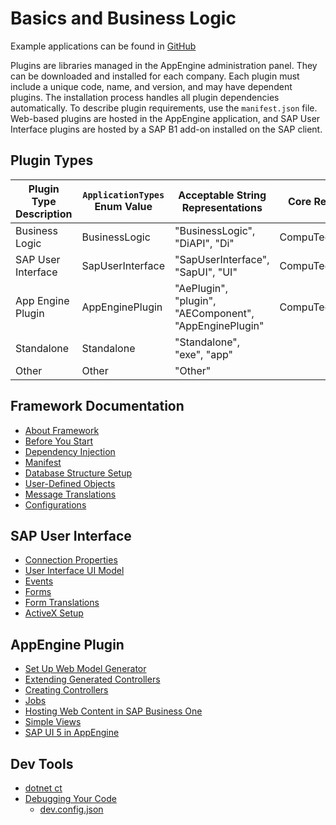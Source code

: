 
# Basics and Business Logic

Example applications can be found in [GitHub]()

Plugins are libraries managed in the AppEngine administration panel. They can be downloaded and installed for each company. Each plugin must include a unique code, name, and version, and may have dependent plugins. The installation process handles all plugin dependencies automatically. To describe plugin requirements, use the `manifest.json` file. Web-based plugins are hosted in the AppEngine application, and SAP User Interface plugins are hosted by a SAP B1 add-on installed on the SAP client.

## Plugin Types

| Plugin Type Description | `ApplicationTypes` Enum Value | Acceptable String Representations | Core References       | PluginInfo Base Class |
|-------------------------|-------------------------------|-----------------------------------|-----------------------|------------------------|
| Business Logic          | BusinessLogic                 | "BusinessLogic", "DiAPI", "Di"    | CompuTec.Core2        | PluginInfo             |
| SAP User Interface      | SapUserInterface              | "SapUserInterface", "SapUI", "UI" | CompuTec.Core2.UI     | SapUiPluginInfo        |
| App Engine Plugin       | AppEnginePlugin               | "AePlugin", "plugin", "AEComponent", "AppEnginePlugin" | CompuTec.Core2.AE | AEPlugin               |
| Standalone              | Standalone                    | "Standalone", "exe", "app"        |                       |                        |
| Other                   | Other                         | "Other"                           |                       |                        |

## Framework Documentation

- [About Framework](aboutframework.md)
- [Before You Start](beforeYouStart.md)
- [Dependency Injection](dependencyInjection.md)
- [Manifest](manifest.md)
- [Database Structure Setup](DatabaseStructureSetup.md)
- [User-Defined Objects](UdoBeans.md)
- [Message Translations](baseTranslations.md)
- [Configurations](Configurations.md)

## SAP User Interface

- [Connection Properties](ConnectionProperties.md)
- [User Interface UI Model](BusinessLogicUiModel.md)
- [Events](UiEvents.md)
- [Forms](UiForms.md)
- [Form Translations](FromTranslations.md)
- [ActiveX Setup](AciveXInsallationGuide.md)

## AppEngine Plugin

- [Set Up Web Model Generator](generator.md)
- [Extending Generated Controllers](ExtendUdoControllers.md)
- [Creating Controllers](AEControlers.md)
- [Jobs](AeJobs.md)
- [Hosting Web Content in SAP Business One](AEContentInSAPUIs.md)
- [Simple Views](simpleView.md)
- [SAP UI 5 in AppEngine](AEUI.md)

## Dev Tools

- [dotnet ct](CTTool.md)
- [Debugging Your Code](DebuggingConfiguration.md)
  - [dev.config.json](dev.config.json.md)
